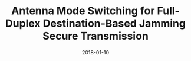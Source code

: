 ---
title: "Antenna Mode Switching for Full-Duplex Destination-Based Jamming Secure Transmission"
collection: publications
permalink: /publication/2018-AMS-ACCESS
date: 2018-01-10
venue: 'IEEE ACCESS'
paperurl: '/files/pdf/research/2018-AMS-ACCESS.pdf'
link: 'https://ieeexplore.ieee.org/document/8253443'
citation: '<strong>Published on IEEE ACCESS, Jan. 2018.</strong>
<br>
<br>
We investigate the secrecy rate optimization problem in a wiretap channel with a single-antenna source, a single-antenna eavesdropper, and a multiple-antenna full-duplex (FD) destination. To fully utilize the spatial degrees-of-freedom of multiple antennas, the function of antennas at the destination is not predefined, i.e., each antenna can operate in a transmit or receive mode. We propose a low-complexity near-optimal joint optimization scheme by jointly applying the dynamic antenna mode switching (AMS) and optimal power allocation (OPA) techniques, to maximize the secrecy rate of the FD destination-based jamming (DBJ) system. The proposed joint optimization scheme is valid for two different eavesdropping channel state information (ECSI) availability cases, i.e., instantaneous ECSIs and statistical ECSIs. Specifically, closed-form expressions of OPA factors are first derived, and then the optimal transmit and receive antennas sets at the destination are determined by combining the OPA factor and applying a greedy-search-based AMS approach for both ECSIs availabilities, respectively. Moreover, through complexity analysis, the search complexity of the proposed scheme is proven to be significantly reduced compared with the exhaustive searching method. Simulation results verify the secrecy performance superiority of the proposed scheme over the conventional FD-DBJ method.'
---